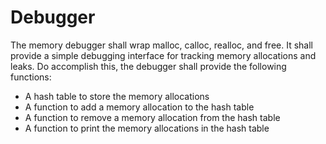 # Debugger

The memory debugger shall wrap malloc, calloc, realloc, and free. It shall provide a simple debugging interface for tracking memory allocations and leaks.
Do accomplish this, the debugger shall provide the following functions:

* A hash table to store the memory allocations
* A function to add a memory allocation to the hash table
* A function to remove a memory allocation from the hash table
* A function to print the memory allocations in the hash table
